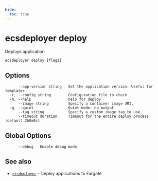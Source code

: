 ```yaml
---
hide:
  toc: true
---
```

# ecsdeployer deploy

Deploys application

```
ecsdeployer deploy [flags]
```

## Options

```
      --app-version string   Set the application version. Useful for templates
  -c, --config string        Configuration file to check
  -h, --help                 help for deploy
      --image string         Specify a container image URI.
  -q, --quiet                Quiet mode: no output
      --tag string           Specify a custom image tag to use.
      --timeout duration     Timeout for the entire deploy process (default 2h0m0s)
```

## Global Options

```
      --debug   Enable debug mode
```

## See also

* [`ecsdeployer`](ecsdeployer.md)	 - Deploy applications to Fargate

